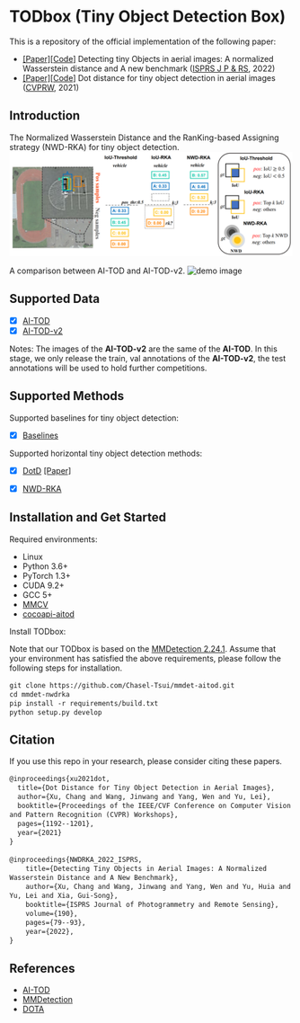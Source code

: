 # TODbox (Tiny Object Detection Box)
This is a repository of the official implementation of the following paper: 
* [[Paper]](https://www.sciencedirect.com/science/article/pii/S0924271622001599?dgcid=author)[[Code]](mmdet-nwdrka) Detecting tiny Objects in aerial images: A normalized Wasserstein distance and A new benchmark ([ISPRS J P & RS](https://www.sciencedirect.com/journal/isprs-journal-of-photogrammetry-and-remote-sensing), 2022)
* [[Paper]](https://openaccess.thecvf.com/content/CVPR2021W/EarthVision/html/Xu_Dot_Distance_for_Tiny_Object_Detection_in_Aerial_Images_CVPRW_2021_paper.html)[[Code]](mmdet-nwdrka) Dot distance for tiny object detection in aerial images ([CVPRW](http://www.classic.grss-ieee.org/earthvision2021/), 2021)



## Introduction
The Normalized Wasserstein Distance and the RanKing-based Assigning strategy (NWD-RKA) for tiny object detection. 
![demo image](figures/nwdrka.PNG)

A comparison between AI-TOD and AI-TOD-v2.
![demo image](figures/fps2.gif)

## Supported Data
- [x] [AI-TOD](https://github.com/jwwangchn/AI-TOD)
- [x] [AI-TOD-v2](https://drive.google.com/drive/folders/1Er14atDO1cBraBD4DSFODZV1x7NHO_PY?usp=sharing)

Notes: The images of the **AI-TOD-v2** are the same of the **AI-TOD**. In this stage, we only release the train, val annotations of the **AI-TOD-v2**, the test annotations will be used to hold further competitions.

## Supported Methods
Supported baselines for tiny object detection:
- [x] [Baselines](mmdet-nwdrka/configs_nwdrka/baseline)

Supported horizontal tiny object detection methods:
- [x] [DotD](mmdet-nwdrka/configs_nwdrka/nwd_rka) [[Paper]](https://openaccess.thecvf.com/content/CVPR2021W/EarthVision/html/Xu_Dot_Distance_for_Tiny_Object_Detection_in_Aerial_Images_CVPRW_2021_paper.html)
- [x] [NWD-RKA](mmdet-nwdrka/configs_nwdrka/nwd_rka)


## Installation and Get Started

Required environments:
* Linux
* Python 3.6+
* PyTorch 1.3+
* CUDA 9.2+
* GCC 5+
* [MMCV](https://mmcv.readthedocs.io/en/latest/#installation)
* [cocoapi-aitod](https://github.com/jwwangchn/cocoapi-aitod)


Install TODbox:

Note that our TODbox is based on the [MMDetection 2.24.1](https://github.com/open-mmlab/mmdetection). Assume that your environment has satisfied the above requirements, please follow the following steps for installation.

```shell script
git clone https://github.com/Chasel-Tsui/mmdet-aitod.git
cd mmdet-nwdrka
pip install -r requirements/build.txt
python setup.py develop
```

## Citation

If you use this repo in your research, please consider citing these papers.

```
@inproceedings{xu2021dot,
  title={Dot Distance for Tiny Object Detection in Aerial Images},
  author={Xu, Chang and Wang, Jinwang and Yang, Wen and Yu, Lei},
  booktitle={Proceedings of the IEEE/CVF Conference on Computer Vision and Pattern Recognition (CVPR) Workshops},
  pages={1192--1201},
  year={2021}
}

@inproceedings{NWDRKA_2022_ISPRS,
    title={Detecting Tiny Objects in Aerial Images: A Normalized Wasserstein Distance and A New Benchmark},
    author={Xu, Chang and Wang, Jinwang and Yang, Wen and Yu, Huia and Yu, Lei and Xia, Gui-Song},
    booktitle={ISPRS Journal of Photogrammetry and Remote Sensing},
    volume={190},
    pages={79--93},
    year={2022},
}
```

## References
* [AI-TOD](https://github.com/jwwangchn/AI-TOD)
* [MMDetection](https://github.com/open-mmlab/mmdetection)
* [DOTA](https://captain-whu.github.io/DOTA/index.html)



